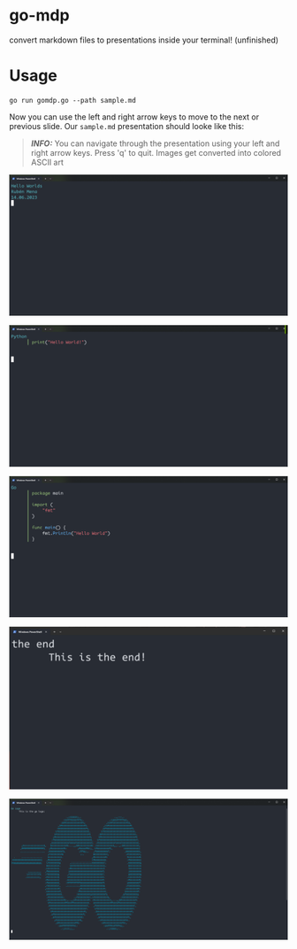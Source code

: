 # go-mdp
convert markdown files to presentations inside your terminal! (unfinished)

# Usage
```
go run gomdp.go --path sample.md
```

Now you can use the left and right arrow keys to move to the next or previous slide. Our `sample.md` presentation
should looke like this:

> **_INFO:_** You can navigate through the presentation using your left and right arrow keys. Press 'q' to quit. Images get converted into colored ASCII art

![titleslide](./imgs/TitleSlide.png)

![slide1](./imgs/Slide1.png)

![slide2](./imgs/Slide2.png)

![slide3](./imgs/Slide3.png)

![slide4](./imgs/Slide4.png)
